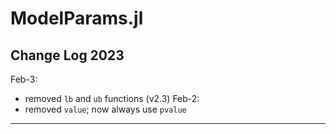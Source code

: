# ModelParams.jl

## Change Log 2023

Feb-3:
- removed `lb` and `ub` functions (v2.3)
Feb-2:
- removed `value`; now always use `pvalue`


----------